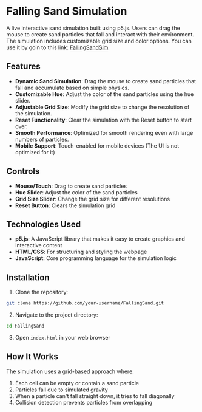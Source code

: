 # Falling Sand Simulation

A live interactive sand simulation built using p5.js. Users can drag the mouse to create sand particles that fall and interact with their environment. The simulation includes customizable grid size and color options. 
You can use it by goin to this link: 
[FallingSandSim](https://lucifer-prashant.github.io/FallingSand/)

## Features

- **Dynamic Sand Simulation**: Drag the mouse to create sand particles that fall and accumulate based on simple physics.
- **Customizable Hue**: Adjust the color of the sand particles using the hue slider.
- **Adjustable Grid Size**: Modify the grid size to change the resolution of the simulation.
- **Reset Functionality**: Clear the simulation with the Reset button to start over.
- **Smooth Performance**: Optimized for smooth rendering even with large numbers of particles.
- **Mobile Support**: Touch-enabled for mobile devices (The UI is not optimized for it)

## Controls

- **Mouse/Touch**: Drag to create sand particles
- **Hue Slider**: Adjust the color of the sand particles
- **Grid Size Slider**: Change the grid size for different resolutions
- **Reset Button**: Clears the simulation grid
  

## Technologies Used

- **p5.js**: A JavaScript library that makes it easy to create graphics and interactive content
- **HTML/CSS**: For structuring and styling the webpage
- **JavaScript**: Core programming language for the simulation logic

## Installation

1. Clone the repository:
```bash
git clone https://github.com/your-username/FallingSand.git
```

2. Navigate to the project directory:
```bash
cd FallingSand
```

3. Open `index.html` in your web browser


## How It Works

The simulation uses a grid-based approach where:
1. Each cell can be empty or contain a sand particle
2. Particles fall due to simulated gravity
3. When a particle can't fall straight down, it tries to fall diagonally
4. Collision detection prevents particles from overlapping

